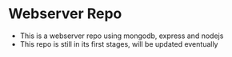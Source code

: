 # Webserver Repo
- This is a webserver repo using mongodb, express and nodejs
- This repo is still in its first stages, will be updated
  eventually
